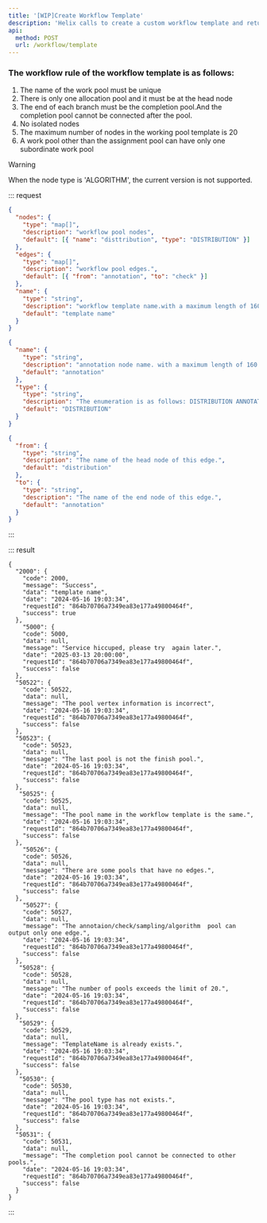 ```yaml
---
title: '[WIP]Create Workflow Template'
description: 'Helix calls to create a custom workflow template and returns the workflow template anme, which can be used when creating a Campaign '
api:
  method: POST
  url: /workflow/template
---
```


### The workflow rule of the workflow template is as follows:

1. The name of the work pool must be unique
2. There is only one allocation pool and it must be at the head node
3. The end of each branch must be the completion pool.And the completion pool cannot be connected after the pool.
4. No isolated nodes
5. The maximum number of nodes in the working pool template is 20
6. A work pool other than the assignment pool can have only one subordinate work pool

> [!WARNING]
> When the node type is 'ALGORITHM', the current version is not supported.

::: request

```json [body]
{
  "nodes": {
    "type": "map[]",
    "description": "workflow pool nodes",
    "default": [{ "name": "disttribution", "type": "DISTRIBUTION" }]
  },
  "edges": {
    "type": "map[]",
    "description": "workflow pool edges.",
    "default": [{ "from": "annotation", "to": "check" }]
  },
  "name": {
    "type": "string",
    "description": "workflow template name.with a maximum length of 160 bytes.for unique check.",
    "default": "template name"
  }
}
```

```json [nodes]
{
  "name": {
    "type": "string",
    "description": "annotation node name. with a maximum length of 160 bytes.",
    "default": "annotation"
  },
  "type": {
    "type": "string",
    "description": "The enumeration is as follows: DISTRIBUTION ANNOTATION CHECK SAMPLING ALGORITHM COMPLETE",
    "default": "DISTRIBUTION"
  }
}
```

```json [edges]
{
  "from": {
    "type": "string",
    "description": "The name of the head node of this edge.",
    "default": "distribution"
  },
  "to": {
    "type": "string",
    "description": "The name of the end node of this edge.",
    "default": "annotation"
  }
}
```

:::

::: result

```json[responses]
{
  "2000": {
    "code": 2000,
    "message": "Success",
    "data": "template name",
    "date": "2024-05-16 19:03:34",
    "requestId": "864b70706a7349ea83e177a49800464f",
    "success": true
  },
    "5000": {
    "code": 5000,
    "data": null,
    "message": "Service hiccuped, please try  again later.",
    "date": "2025-03-13 20:00:00",
    "requestId": "864b70706a7349ea83e177a49800464f",
    "success": false
  },
  "50522": {
    "code": 50522,
    "data": null,
    "message": "The pool vertex information is incorrect",
    "date": "2024-05-16 19:03:34",
    "requestId": "864b70706a7349ea83e177a49800464f",
    "success": false
  },
  "50523": {
    "code": 50523,
    "data": null,
    "message": "The last pool is not the finish pool.",
    "date": "2024-05-16 19:03:34",
    "requestId": "864b70706a7349ea83e177a49800464f",
    "success": false
  },
   "50525": {
    "code": 50525,
    "data": null,
    "message": "The pool name in the workflow template is the same.",
    "date": "2024-05-16 19:03:34",
    "requestId": "864b70706a7349ea83e177a49800464f",
    "success": false
  },
    "50526": {
    "code": 50526,
    "data": null,
    "message": "There are some pools that have no edges.",
    "date": "2024-05-16 19:03:34",
    "requestId": "864b70706a7349ea83e177a49800464f",
    "success": false
  },
    "50527": {
    "code": 50527,
    "data": null,
    "message": "The annotaion/check/sampling/algorithm  pool can output only one edge.",
    "date": "2024-05-16 19:03:34",
    "requestId": "864b70706a7349ea83e177a49800464f",
    "success": false
  },
   "50528": {
    "code": 50528,
    "data": null,
    "message": "The number of pools exceeds the limit of 20.",
    "date": "2024-05-16 19:03:34",
    "requestId": "864b70706a7349ea83e177a49800464f",
    "success": false
  },
   "50529": {
    "code": 50529,
    "data": null,
    "message": "TemplateName is already exists.",
    "date": "2024-05-16 19:03:34",
    "requestId": "864b70706a7349ea83e177a49800464f",
    "success": false
  },
   "50530": {
    "code": 50530,
    "data": null,
    "message": "The pool type has not exists.",
    "date": "2024-05-16 19:03:34",
    "requestId": "864b70706a7349ea83e177a49800464f",
    "success": false
  },
  "50531": {
    "code": 50531,
    "data": null,
    "message": "The completion pool cannot be connected to other pools.",
    "date": "2024-05-16 19:03:34",
    "requestId": "864b70706a7349ea83e177a49800464f",
    "success": false
  }
}

```

:::
